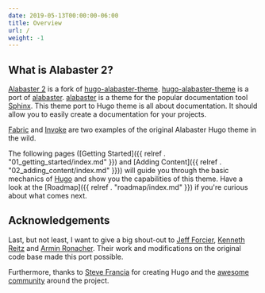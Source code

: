 ```yaml
---
date: 2019-05-13T00:00:00-06:00
title: Overview
url: /
weight: -1
---
```


## What is Alabaster 2?

[Alabaster 2](https://github.com/NickolasHKraus/alabaster-2) is a fork of [hugo-alabaster-theme](https://github.com/digitalcraftsman/hugo-alabaster-theme). [hugo-alabaster-theme](https://github.com/digitalcraftsman/hugo-alabaster-theme) is a port of [alabaster](https://github.com/bitprophet/alabaster). [alabaster](https://github.com/bitprophet/alabaster) is a theme for the popular documentation tool [Sphinx](http://www.sphinx-doc.org/en/stable/). This theme port to Hugo theme is all about documentation. It should allow you to easily create a documentation for your projects.

[Fabric](http://www.fabfile.org/) and [Invoke](http://www.pyinvoke.org/) are two examples of the original Alabaster Hugo theme in the wild.

The following pages ([Getting Started]({{ relref . "01_getting_started/index.md" }}) and [Adding Content]({{ relref . "02_adding_content/index.md" }})) will guide you through the basic mechanics of [Hugo](https://gohugo.io) and show you the capabilities of this theme. Have a look at the [Roadmap]({{ relref . "roadmap/index.md" }}) if you're curious about what comes next.

## Acknowledgements

Last, but not least, I want to give a big shout-out to [Jeff Forcier](https://github.com/bitprophet), [Kenneth Reitz](https://github.com/kennethreitz) and [Armin Ronacher](https://github.com/mitsuhiko). Their work and modifications on the original code base made this port possible.

Furthermore, thanks to [Steve Francia](https://gihub.com/spf13) for creating Hugo and the [awesome community](https://github.com/spf13/hugo/graphs/contributors) around the project.
